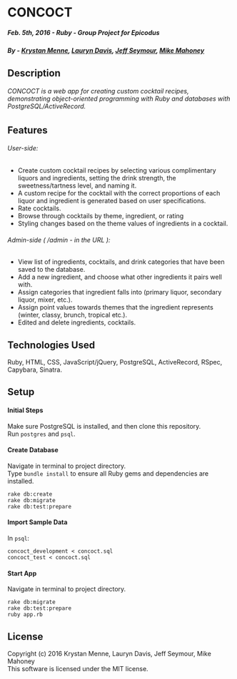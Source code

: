 # CONCOCT  
##### Feb. 5th, 2016 - Ruby - Group Project for Epicodus  
##### By - [Krystan Menne](https://github.com/gitKrystan), [Lauryn Davis](https://github.com/lryndavis), [Jeff Seymour](https://github.com/jeffsdev), [Mike Mahoney](https://github.com/Mahonmr)

## Description  
###### CONCOCT is a web app for creating custom cocktail recipes, demonstrating object-oriented programming with Ruby and databases with PostgreSQL/ActiveRecord.

## Features  
###### User-side:
* Create custom cocktail recipes by selecting various complimentary liquors and ingredients, setting the drink strength, the sweetness/tartness level, and naming it.
* A custom recipe for the cocktail with the correct proportions of each liquor and ingredient is generated based on user specifications.
* Rate cocktails.
* Browse through cocktails by theme, ingredient, or rating  
* Styling changes based on the theme values of ingredients in a cocktail.  

###### Admin-side ( /admin - in the URL ):  
* View list of ingredients, cocktails, and drink categories that have been saved to the database.  
* Add a new ingredient, and choose what other ingredients it pairs well with.
* Assign categories that ingredient falls into (primary liquor, secondary liquor, mixer, etc.).
* Assign point values towards themes that the ingredient represents (winter, classy, brunch, tropical etc.).
* Edited and delete ingredients, cocktails.


## Technologies Used
Ruby, HTML, CSS, JavaScript/jQuery, PostgreSQL, ActiveRecord, RSpec, Capybara, Sinatra.

## Setup
#### Initial Steps
Make sure PostgreSQL is installed, and then clone this repository.  
Run `postgres` and `psql`.  
#### Create Database
Navigate in terminal to project directory.  
Type `bundle install` to ensure all Ruby gems and dependencies are installed.
```
rake db:create  
rake db:migrate  
rake db:test:prepare
```  
#### Import Sample Data
In `psql`:
```  
concoct_development < concoct.sql
concoct_test < concoct.sql  
```
#### Start App
Navigate in terminal to project directory.  
```
rake db:migrate  
rake db:test:prepare
ruby app.rb
```

## License  
Copyright (c) 2016 Krystan Menne, Lauryn Davis, Jeff Seymour, Mike Mahoney  
This software is licensed under the MIT license.
